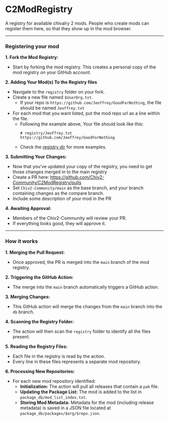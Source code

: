 # C2ModRegistry
A registry for available chivalry 2 mods.  People who create mods can register them here, so that they show up in the mod browser.

---

### Registering your mod

**1. Fork the Mod Registry:**
- Start by forking the mod registry. This creates a personal copy of the mod registry on your GitHub account.

**2. Adding Your Mod(s) To the Registry files**
- Navigate to the `registry` folder on your fork.
- Create a new file named `$UserOrg.txt`. 
  - If your repo is `https://github.com/Jeoffrey/GoodForNothing`, the file should be named `Jeoffrey.txt`
- For each mod that you want listed, put the mod repo url as a line within the file.
  - Following the example above, Your file should look like this:
    ```
    # registry/Jeoffrey.txt
    https://github.com/Jeoffrey/GoodForNothing 
    ```
  - Check the [registry dir](./registry/) for more examples.

**3. Submitting Your Changes:**
- Now that you've updated your copy of the registry, you need to get those changes merged in to the main registry
- Create a PR here: https://github.com/Chiv2-Community/C2ModRegistry/pulls
- Set `Chiv2-Community/main` as the base branch, and your branch containing changes as the compare branch.
- Include some description of your mod in the PR

**4. Awaiting Approval:**
- Members of the Chiv2-Community will review your PR.
- If everything looks good, they will approve it.

---

### How it works

**1. Merging the Pull Request:**
- Once approved, the PR is merged into the `main` branch of the mod registry.

**2. Triggering the GitHub Action:**
- The merge into the `main` branch automatically triggers a GitHub action.

**3. Merging Changes:**
- This GitHub action will merge the changes from the `main` branch into the `db` branch.

**4. Scanning the Registry Folder:**
- The action will then scan the `registry` folder to identify all the files present.

**5. Reading the Registry Files:**
- Each file in the registry is read by the action.
- Every line in these files represents a separate mod repository.

**6. Processing New Repositories:**
- For each new mod repository identified:
  - **Initialization:** The action will pull all releases that contain a `pak` file.
  - **Updating the Package List:** The mod is added to the list in `package_db/mod_list_index.txt`.
  - **Storing Mod Metadata:** Metadata for the mod (including release metadata) is saved in a JSON file located at `package_db/packages/$org/$repo.json`.
